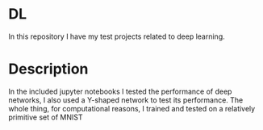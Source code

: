 # DL
In this repository I have my test projects related to deep learning. 
<h1>Description</h1>
In the included jupyter notebooks I tested the performance of deep networks, I also used a Y-shaped network to test its performance. 
The whole thing, for computational reasons, I trained and tested on a relatively primitive set of MNIST
